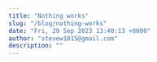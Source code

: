 ```yaml
---
title: "Nothing works"
slug: "/blog/nothing-works"
date: "Fri, 29 Sep 2023 13:40:13 +0000"
author: "stevew1015@gmail.com"
description: ""
---
```


